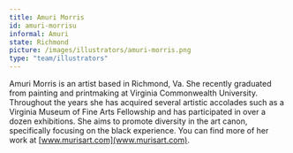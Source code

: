 ```yaml
---
title: Amuri Morris
id: amuri-morrisu
informal: Amuri
state: Richmond
picture: /images/illustrators/amuri-morris.png
type: "team/illustrators"
---
```


Amuri Morris is an artist based in Richmond, Va. She recently graduated from painting and printmaking at Virginia Commonwealth University. Throughout the years she has acquired several artistic accolades such as a Virginia Museum of Fine Arts Fellowship and has participated in over a dozen exhibitions. She aims to promote diversity in the art canon, specifically focusing on the black experience. You can find more of her work at [www.murisart.com](www.murisart.com).
